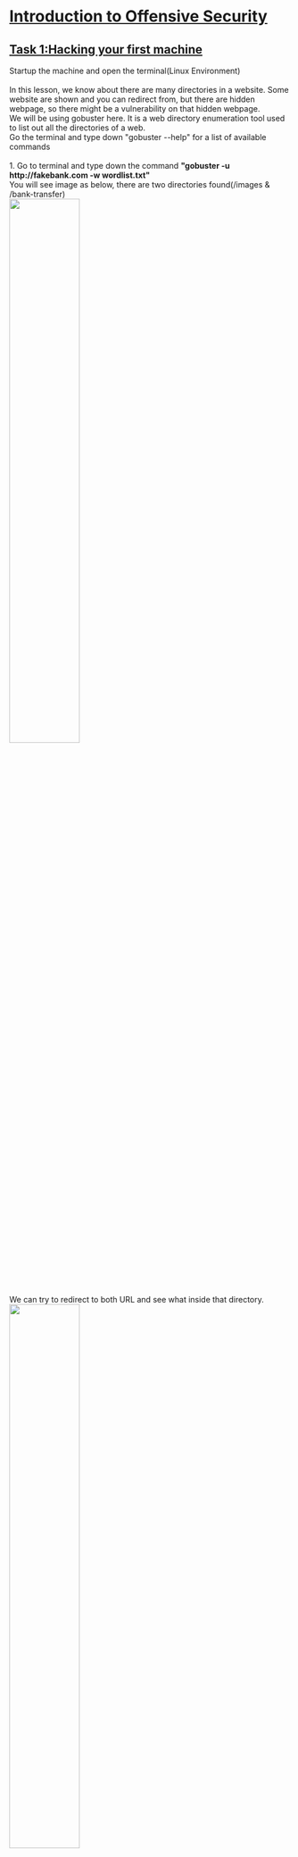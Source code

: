 <h1><ins>Introduction to Offensive Security</ins></h1>
<h2><ins>Task 1:Hacking your first machine</ins></h2>
Startup the machine and open the terminal(Linux Environment)<br><br>
In this lesson, we know about there are many directories in a website. Some website are shown and you can redirect from, but there are hidden webpage, so there might be a vulnerability on that hidden webpage.<br>
We will be using gobuster here. It is a web directory enumeration tool used to list out all the directories of a web.<br>
Go the terminal and type down "gobuster --help" for a list of available commands<br><br>
1. Go to terminal and type down the command <b>"gobuster -u http://fakebank.com -w wordlist.txt"</b><br>
You will see image as below, there are two directories found(/images & /bank-transfer)<br>
<img src=https://user-images.githubusercontent.com/78288358/169036026-69933a1e-27f4-4148-a80f-3c6b736ecafb.png style="width:50%; height:50%">

We can try to redirect to both URL and see what inside that directory.<br>
<img src=https://user-images.githubusercontent.com/78288358/169035983-ec14f9d1-0dc8-4b03-b3d8-c409ca289cab.png style="width:50%; height:50%"><br>
Now we can start to hack the bank.<br>
<img src=https://user-images.githubusercontent.com/78288358/169036250-2768e01a-1293-4d1d-b468-141b8c1c3314.png style="width:50%; height:50%"><br>
<img src=https://user-images.githubusercontent.com/78288358/169036284-01c0e59b-26a0-4a07-935e-b47118afdacc.png style="width:50%: height:50%"><br>
<img src=https://user-images.githubusercontent.com/78288358/169036382-929eb12f-65e8-4ba0-b3f1-e93c55f0d722.png style="width:50%; height:50%">
Now go back to the www.fakebank.com and check out the content(what had appeared and what had changed).<br><br>
Answer: BANK-HACKED<br><br><br>


<h2><ins>Task 2:What is Offensive Security?</ins></h2>
